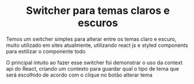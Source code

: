 <h1 align="center">Switcher para temas claros e escuros</h1>
<span><p>Temos um switcher simples para alterar entre os temas claro e escuro, muito utilizado em sites atualmente, utilizando react js e styled components para estilizar o componente todo</p></span>
<span><p>O principal intuito ao fazer esse switcher foi demonstrar o uso da context api do React, criando um contexto para guardar qual o tipo de tema que será escolhido de acordo com o clique no botão alterar tema</p></span>

